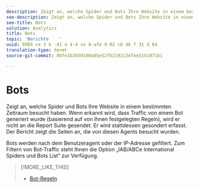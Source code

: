 ```yaml
---
description: Zeigt an, welche Spider und Bots Ihre Website in einem bestimmten Zeitraum besucht haben. Wenn erkannt wird, dass Traffic von einem Bot generiert wurde (basierend auf von Ihnen festgelegten Regeln), wird er nicht an die Report Suite gesendet. Er wird stattdessen gesondert erfasst. Der Bericht zeigt die Seiten an, die von diesen Agents besucht wurden.
seo-description: Zeigt an, welche Spider und Bots Ihre Website in einem bestimmten Zeitraum besucht haben. Wenn erkannt wird, dass Traffic von einem Bot generiert wurde (basierend auf von Ihnen festgelegten Regeln), wird er nicht an die Report Suite gesendet. Er wird stattdessen gesondert erfasst. Der Bericht zeigt die Seiten an, die von diesen Agents besucht wurden.
seo-title: Bots
solution: Analytics
title: Bots
topic: 'Berichte    '
uuid: 9909 ce 3 b -41 a 4-4 ce 8-afe 9-02 cb 46 f 31 d 64
translation-type: tm+mt
source-git-commit: 86fe1b3650100a05e52fb2102134fee515c871b1

---
```



# Bots

Zeigt an, welche Spider und Bots Ihre Website in einem bestimmten Zeitraum besucht haben. Wenn erkannt wird, dass Traffic von einem Bot generiert wurde (basierend auf von Ihnen festgelegten Regeln), wird er nicht an die Report Suite gesendet. Er wird stattdessen gesondert erfasst. Der Bericht zeigt die Seiten an, die von diesen Agents besucht wurden.

Bots werden nach dem Benutzeragent oder der IP-Adresse gefiltert. Zum Filtern von Bot-Traffic steht Ihnen die Option „IAB/ABCe International Spiders und Bots List“ zur Verfügung.

>[!MORE_LIKE_THIS]
>
>* [Bot-Regeln](https://marketing.adobe.com/resources/help/en_US/admin/index.html?f=c_bot_rules)


